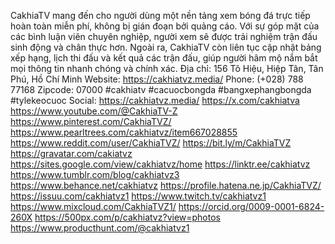 CakhiaTV mang đến cho người dùng một nền tảng xem bóng đá trực tiếp hoàn toàn miễn phí, không bị gián đoạn bởi quảng cáo. Với sự góp mặt của các bình luận viên chuyên nghiệp, người xem sẽ được trải nghiệm trận đấu sinh động và chân thực hơn. Ngoài ra, CakhiaTV còn liên tục cập nhật bảng xếp hạng, lịch thi đấu và kết quả các trận đấu, giúp người hâm mộ nắm bắt mọi thông tin nhanh chóng và chính xác.
Địa chỉ: 156 Tô Hiệu, Hiệp Tân, Tân Phú, Hồ Chí Minh
Website: https://cakhiatvz.media/
Phone: (+028) 788 77168
Zipcode: 07000
#cakhiatv #cacuocbongda #bangxephangbongda #tylekeocuoc
Social: https://cakhiatvz.media/
https://x.com/cakhiatva
https://www.youtube.com/@CakhiaTV-Z
https://www.pinterest.com/CakhiaTVZ/
https://www.pearltrees.com/cakhiatvz/item667028855
https://www.reddit.com/user/CakhiaTVZ/
https://bit.ly/m/CakhiaTVZ
https://gravatar.com/cakiatvz
https://sites.google.com/view/cakhiatvz/home
https://linktr.ee/cakhiatvz
https://www.tumblr.com/blog/cakhiatvz3
https://www.behance.net/cakhiatvz
https://profile.hatena.ne.jp/CakhiaTVZ/
https://issuu.com/cakhiatvz1
https://www.twitch.tv/cakhiatvz1
https://www.mixcloud.com/CakhiaTVZ1/
https://orcid.org/0009-0001-6824-260X
https://500px.com/p/cakhiatvz?view=photos
https://www.producthunt.com/@cakhiatvz1


